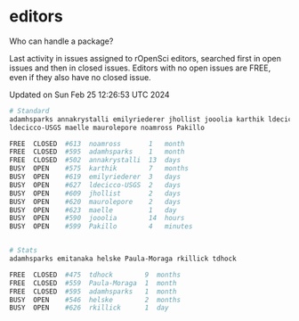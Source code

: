 # editors

Who can handle a package?

Last activity in issues assigned to rOpenSci editors, searched first in open
issues and then in closed issues. Editors with no open issues are FREE, even if
they also have no closed issue.


Updated on Sun Feb 25 12:26:53 UTC 2024

```bash
# Standard
adamhsparks annakrystalli emilyriederer jhollist jooolia karthik ldecicco
ldecicco-USGS maelle maurolepore noamross Pakillo

FREE  CLOSED  #613  noamross       1   month
FREE  CLOSED  #595  adamhsparks    1   month
FREE  CLOSED  #502  annakrystalli  13  days
BUSY  OPEN    #575  karthik        7   months
BUSY  OPEN    #619  emilyriederer  3   days
BUSY  OPEN    #627  ldecicco-USGS  2   days
BUSY  OPEN    #609  jhollist       2   days
BUSY  OPEN    #620  maurolepore    2   days
BUSY  OPEN    #623  maelle         1   day
BUSY  OPEN    #590  jooolia        14  hours
BUSY  OPEN    #599  Pakillo        4   minutes


# Stats
adamhsparks emitanaka helske Paula-Moraga rkillick tdhock

FREE  CLOSED  #475  tdhock        9  months
FREE  CLOSED  #559  Paula-Moraga  1  month
FREE  CLOSED  #595  adamhsparks   1  month
BUSY  OPEN    #546  helske        2  months
BUSY  OPEN    #626  rkillick      1  day
```

